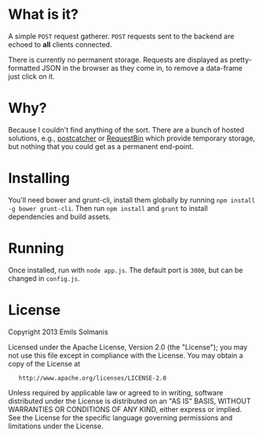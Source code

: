# What is it?
A simple `POST` request gatherer. `POST` requests sent to the backend are echoed to **all** clients connected.

There is currently no permanent storage. Requests are displayed as pretty-formatted JSON in the browser as they come in,
to remove a data-frame just click on it.

# Why?
Because I couldn't find anything of the sort. There are a bunch of hosted solutions, e.g.,
[postcatcher](http://postcatcher.in) or [RequestBin](http://requestb.in/) which provide temporary storage, but
nothing that you could get as a permanent end-point.

# Installing
You'll need bower and grunt-cli, install them globally by running `npm install -g bower grunt-cli`.
Then run `npm install` and `grunt` to install dependencies and build assets.

# Running
Once installed, run with `node app.js`. The default port is `3000`, but can be changed in `config.js`.

# License

 Copyright 2013 Emils Solmanis

   Licensed under the Apache License, Version 2.0 (the "License");
   you may not use this file except in compliance with the License.
   You may obtain a copy of the License at

       http://www.apache.org/licenses/LICENSE-2.0

   Unless required by applicable law or agreed to in writing, software
   distributed under the License is distributed on an "AS IS" BASIS,
   WITHOUT WARRANTIES OR CONDITIONS OF ANY KIND, either express or implied.
   See the License for the specific language governing permissions and
   limitations under the License.